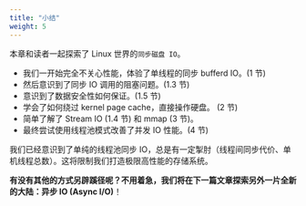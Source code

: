 ```yaml
---
title: "小结"
weight: 5
---
```


本章和读者一起探索了 Linux 世界的`同步磁盘 IO`。
- 我们一开始完全不关心性能，体验了单线程的同步 bufferd IO。(1 节)
- 然后意识到了同步 IO 调用的阻塞问题。(1.3 节)
- 意识到了数据安全性如何保证。(1.5 节)
- 学会了如何绕过 kernel page cache，直接操作硬盘。 (2 节)
- 简单了解了 Stream IO (1.4 节) 和 mmap (3 节)。
- 最终尝试使用线程池模式改善了并发 IO 性能。(4 节)

我们已经意识到了单纯的线程池同步 IO，总是有一定掣肘（线程间同步代价、单机线程总数）。这将限制我们打造极限高性能的存储系统。

**有没有其他的方式另辟蹊径呢？不用着急，我们将在下一篇文章探索另外一片全新的大陆：异步 IO (Async I/O)**！
